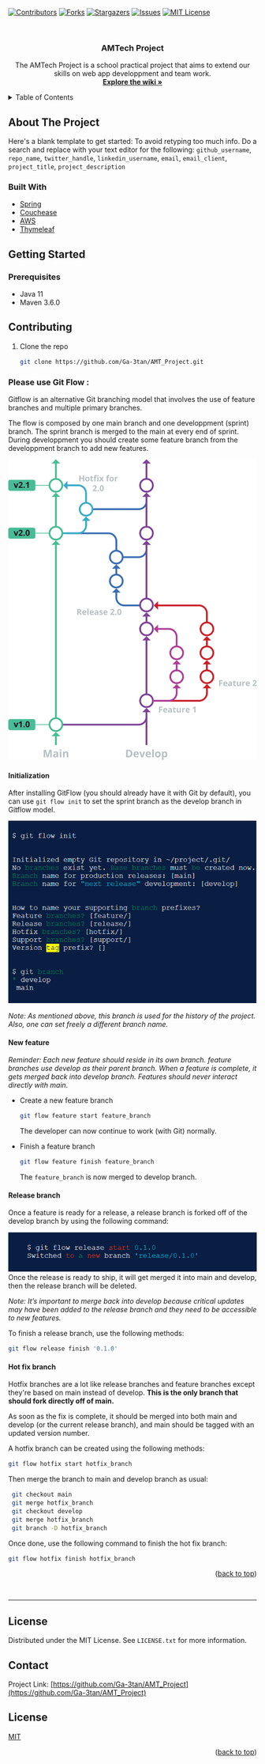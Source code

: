 <div id="top"></div>

[![Contributors][contributors-shield]][contributors-url]
[![Forks][forks-shield]][forks-url]
[![Stargazers][stars-shield]][stars-url]
[![Issues][issues-shield]][issues-url]
[![MIT License][license-shield]][license-url]

<!-- PROJECT LOGO -->
<br />

<div align="center">
  <a href="https://github.com/github_username/repo_name">
    <!-- <img src="images/logo.png" alt="Logo" width="80" height="80"> -->
  </a>


<h3 align="center">AMTech Project</h3>

  <p align="center">
    The AMTech Project is a school practical project that aims to extend our skills on web app developpment and team work.
    <br />
    <a href="https://github.com/Ga-3tan/AMT_Project/wiki"><strong>Explore the wiki »</strong></a>
    <br />
  </p>

</div>



<!-- TABLE OF CONTENTS -->

<details>
  <summary>Table of Contents</summary>
  <ol>
    <li>
      <a href="#about-the-project">About The Project</a>
      <ul>
        <li><a href="#built-with">Built With</a></li>
      </ul>
    </li>
    <li>
      <a href="#getting-started">Getting Started</a>
      <ul>
        <li><a href="#prerequisites">Prerequisites</a></li>
        <li><a href="#installation">Installation</a></li>
      </ul>
    </li>
    <li><a href="#usage">Usage</a></li>
    <li><a href="#contributing">Contributing</a></li>
    <li><a href="#license">License</a></li>
    <li><a href="#contact">Contact</a></li>
  </ol>
</details>




<!-- ABOUT THE PROJECT -->

## About The Project

<!-- [![Product Name Screen Shot][product-screenshot]](https://example.com) -->

Here's a blank template to get started: To avoid retyping too much info. Do a search and replace with your text editor for the following: `github_username`, `repo_name`, `twitter_handle`, `linkedin_username`, `email`, `email_client`, `project_title`, `project_description`

### Built With

* [Spring](https://spring.io/)
* [Couchease](https://couchbase.com/)
* [AWS](https://https://aws.amazon.com/)
* [Thymeleaf](https://www.thymeleaf.org/)

<!-- GETTING STARTED -->

## Getting Started

### Prerequisites

* Java 11
* Maven 3.6.0

<!-- CONTRIBUTING -->

## Contributing

1. Clone the repo

   ```sh
   git clone https://github.com/Ga-3tan/AMT_Project.git
   ```

### Please use Git Flow :

Gitflow is an alternative Git branching model that involves the use of feature branches and multiple primary branches.

The flow is composed by one main branch and one developpment (sprint) branch. The sprint branch is merged to the main at every end of sprint. During developpment you should create some feature branch from the developpment branch to add new features.

![Gitflow Model](./images/git-flow-model.svg)

#### Initialization
After installing GitFlow (you should already have it with Git by default), you can use ```git flow init``` to set the sprint branch as the develop branch in Gitflow model.

![Gitflow init](./images/git-flow-init.png)

_Note: As mentioned above, this branch is used for the history of the project. Also, one can set freely a different branch name._

#### New feature
_Reminder: Each new feature should reside in its own branch. feature branches use develop as their parent branch. When a feature is complete, it gets merged back into develop branch. Features should never interact directly with main._

* Create a new feature branch
   ```sh
   git flow feature start feature_branch
   ```
  The developer can now continue to work (with Git) normally.

* Finish a feature branch
   ```sh
   git flow feature finish feature_branch
   ```
  The ```feature_branch``` is now merged to develop branch.

#### Release branch
Once a feature is ready for a release, a release branch is forked off of the develop branch by using the following command:

![Gitflow init](./images/git-flow-release.png)
Once the release is ready to ship, it will get merged it into main and develop, then the release branch will be deleted.

_Note: It’s important to merge back into develop because critical updates may have been added to the release branch and they need to be accessible to new features._

To finish a release branch, use the following methods:
   ```sh
   git flow release finish '0.1.0'
   ```

#### Hot fix branch
Hotfix branches are a lot like release branches and feature branches except they're based on main instead of develop. __This is the only branch that should fork directly off of main.__

As soon as the fix is complete, it should be merged into both main and develop (or the current release branch), and main should be tagged with an updated version number.

A hotfix branch can be created using the following methods:
   ```sh
   git flow hotfix start hotfix_branch
   ```
Then merge the branch to main and develop branch as usual:
   ```sh
    git checkout main
    git merge hotfix_branch
    git checkout develop
    git merge hotfix_branch
    git branch -D hotfix_branch
   ```
Once done, use the following command to finish the hot fix branch:
   ```sh
   git flow hotfix finish hotfix_branch
   ```

<p align="right">(<a href="#top">back to top</a>)</p><br />

---

<!-- LICENSE -->

## License

Distributed under the MIT License. See `LICENSE.txt` for more information.

<!-- CONTACT -->

## Contact

Project Link: [https://github.com/Ga-3tan/AMT_Project](https://github.com/Ga-3tan/AMT_Project)

<!-- MARKDOWN LINKS & IMAGES -->
<!-- https://www.markdownguide.org/basic-syntax/#reference-style-links -->

[contributors-shield]: https://img.shields.io/github/contributors/Ga-3tan/AMT_Project.svg?style=for-the-badge
[contributors-url]: https://github.com/Ga-3tan/AMT_Project/graphs/contributors
[forks-shield]: https://img.shields.io/github/forks/Ga-3tan/AMT_Project.svg?style=for-the-badge
[forks-url]: https://github.com/Ga-3tan/AMT_Project/network/members
[stars-shield]: https://img.shields.io/github/stars/Ga-3tan/AMT_Project.svg?style=for-the-badge
[stars-url]: https://github.com/Ga-3tan/AMT_Project/stargazers
[issues-shield]: https://img.shields.io/github/issues/Ga-3tan/AMT_Project.svg?style=for-the-badge
[issues-url]: https://github.com/Ga-3tan/AMT_Project/issues
[license-shield]: https://img.shields.io/github/license/Ga-3tan/AMT_Project.svg?style=for-the-badge
[license-url]: https://github.com/Ga-3tan/AMT_Project/blob/master/LICENSE
[product-screenshot]: images/screenshot.png
## License
[MIT](https://choosealicense.com/licenses/mit/)

<p align="right">(<a href="#top">back to top</a>)</p>

